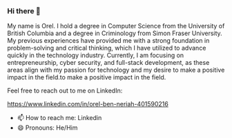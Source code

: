 ### Hi there 👋

My name is Orel. I hold a degree in Computer Science from the University of British Columbia and a degree in Criminology from Simon Fraser University. My previous experiences have provided me with a strong foundation in problem-solving and critical thinking, which I have utilized to advance quickly in the technology industry. Currently, I am focusing on entrepreneurship, cyber security, and full-stack development, as these areas align with my passion for technology and my desire to make a positive impact in the field.to make a positive impact in the field.

Feel free to reach out to me on LinkedIn:

https://www.linkedin.com/in/orel-ben-neriah-401590216

- 📫 How to reach me: Linkedin
- 😄 Pronouns: He/Him
